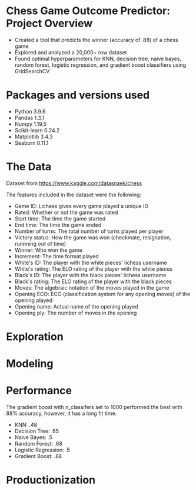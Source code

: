 # Chess Game Outcome Predictor: Project Overview
* Created a tool that predicts the winner (accuracy of .88) of a chess game
* Explored and analyzed a 20,000+ row dataset
* Found optimal hyperparameters for KNN, decision tree, naive bayes, random forest, logistic regression, and gradient boost classifiers using GridSearchCV

# Packages and versions used
* Python 3.9.6
* Pandas 1.3.1
* Numpy 1.19.5
* Scikit-learn 0.24.2
* Matplotlib 3.4.3
* Seaborn 0.11.1

# The Data
Dataset from https://www.kaggle.com/datasnaek/chess

The features included in the dataset were the following:
* Game ID: Lichess gives every game played a unique ID
* Rated: Whether or not the game was rated
* Start time: The time the game started
* End time: The time the game ended
* Number of turns: The total number of turns played per player
* Victory status: How the game was won (checkmate, resignation, runnning out of time)
* Winner: Who won the game
* Increment: The time format played
* White's ID: The player with the white pieces' lichess username
* White's rating: The ELO rating of the player with the white pieces
* Black's ID: The player with the black pieces' lichess username
* Black's rating: The ELO rating of the player with the black pieces
* Moves: The algebraic notation of the moves played in the game
* Opening ECO: ECO (classification system for any opening moves) of the opening played
* Opening name: Actual name of the opening played 
* Opening ply: The number of moves in the opening

# Exploration


# Modeling


# Performance
The gradient boost with n_classifers set to 1000 performed the best with 88% accuracy, however, it has a long fit time.
* KNN: .48
* Decision Tree: .65
* Naive Bayes: .5
* Random Forest: .68
* Logistic Regression: .5
* Gradient Boost: .88

# Productionization




